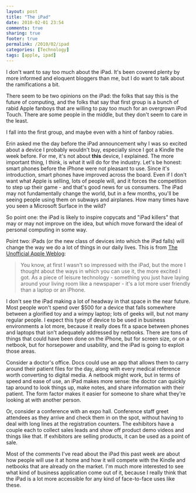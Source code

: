 ```yaml
---
layout: post
title: "The iPad"
date: 2010-02-01 23:54
comments: true
sharing: true
footer: true
permalink: /2010/02/ipad
categories: [Technology]
tags: [apple, ipad]
---
```

I don't want to say too much about the iPad.  It's been covered plenty by more informed and eloquent bloggers than me, but I do want to talk about the ramifications a bit.

There seem to be two opinions on the iPad: the folks that say this is the future of computing, and the folks that say that first group is a bunch of rabid Apple fanboys that are willing to pay too much for an overgrown iPod Touch. There are some people in the middle, but they don't seem to care in the least.

I fall into the first group, and maybe even with a hint of fanboy rabies.

Erin asked me the day before the iPad announcement why I was so excited about a device I probably wouldn't buy, especially since I got a Kindle the week before. For me, it's not about **this** device, I explained. The more important thing, I think, is what it will do for the industry. Let's be honest: smart phones before the iPhone were not pleasant to use. Since it's introduction, smart phones have improved across the board. Even if I don't want what Apple is selling, lots of people will, and it forces the competition to step up their game - and that's good news for us consumers. The iPad may not fundamentally change the world, but in a few months, you'll be seeing people using them on subways and airplanes. How many times have you seen a Microsoft Surface in the wild?

So point one: the iPad is likely to inspire copycats and "iPad killers" that may or may not improve on the idea, but which move forward the ideal of personal computing in some way.

Point two: iPads (or the new class of devices into which the iPad falls) will change the way we do a lot of things in our daily lives. This is from [The Unofficial Apple Weblog](http://www.tuaw.com/2010/02/01/wheres-the-imag-store/):

> You know, at first I wasn't so impressed with the iPad, but the more I thought about the ways in which you can use it, the more excited I got. As a piece of leisure technology - something you just have laying around your living room like a newspaper - it's a lot more user friendly than a laptop or an iPhone. 

I don't see the iPad making a lot of headway in that space in the near future. Most people won't spend over $500 for a device that falls somewhere between a glorified toy and a wimpy laptop; lots of geeks will, but not many regular people. I expect this type of device to be used in business environments a lot more, because it really does fit a space between phones and laptops that isn't adequately addressed by netbooks. There are tons of things that could have been done on the iPhone, but for screen size, or on a netbook, but for horsepower and usability, and the iPad is going to exploit those areas.

Consider a doctor's office. Docs could use an app that allows them to carry around their patient files for the day, along with every medical reference worth converting to digital media. A netbook might work, but in terms of speed and ease of use, an iPad makes more sense: the doctor can quickly tap around to look things up, make notes, and share information with their patient. The form factor makes it easier for someone to share what they're looking at with another person.

Or, consider a conference with an expo hall. Conference staff greet attendees as they arrive and check them in on the spot, without having to deal with long lines at the registration counters. The exhibitors have a couple each to collect sales leads and show off product demo videos and things like that. If exhibitors are selling products, it can be used as a point of sale.

Most of the comments I've read about the iPad this past week are about how people will use it at home and how it will compete with the Kindle and netbooks that are already on the market. I'm much more interested to see what kind of business application come out of it, because I really think that the iPad is a lot more accessible for any kind of face-to-face uses like these.